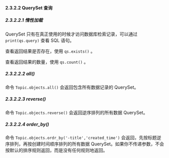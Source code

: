 #### 2.3.2.2 QuerySet 查询

##### 2.3.2.2.1 惰性加载

QuerySet 只有在真正使用的时候才访问数据库检索记录，可以通过 `print(qs.query)` 查看 SQL 语句。

查看返回结果是否存在，使用 `qs.exists()` 。

查看返回结果的数量，使用 `qs.count()` 。

##### 2.3.2.2.2 all()

命令 `Topic.objects.all()` 会返回包含所有数据记录的 QuerySet。

##### 2.3.2.2.3 reverse()

命令 `Topic.objects.reverse()` 会返回逆序排列的所有数据 QuerySet。

##### 2.3.2.2.4 order_by()

命令 `Topic.objects.ordr_by('-title','created_time')` 会返回，先按标题逆序排列，再按创建时间顺序排列的所有数据 QuerySet。如果你不传递参数，不会按默认的排序规则返回，而是没有任何规则地返回。

